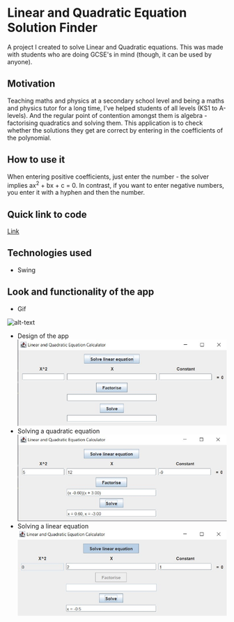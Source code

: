 # Linear and Quadratic Equation Solution Finder
A project I created to solve Linear and Quadratic equations. This was made with students who are doing GCSE's in mind (though, it can be used by anyone).
## Motivation
Teaching maths and physics at a secondary school level and being a maths and physics tutor for a long time, I've helped students of all levels (KS1 to A-levels). And the regular point of contention amongst them is algebra - factorising quadratics and solving them. This application is to check whether the solutions they get are correct by entering in the coefficients of the polynomial.
## How to use it
When entering positive coefficients, just enter the number - the solver implies ax<sup>2</sup> + bx + c = 0.
In contrast, if you want to enter negative numbers, you enter it with a hyphen and then the number.
## Quick link to code
[Link](https://github.com/PSReyat/Linear-and-Quadratic-Equation-Solution-Finder/tree/master/src)
## Technologies used
- Swing
## Look and functionality of the app
- Gif

![alt-text](https://media.giphy.com/media/MiY5HbgQM2xOtjl2Wa/giphy.gif)
- Design of the app
![alt-text](https://github.com/PSReyat/Linear-and-Quadratic-Equation-Solution-Finder/blob/master/equation%20solver%20design.jpg)
- Solving a quadratic equation
![alt-text](https://github.com/PSReyat/Linear-and-Quadratic-Equation-Solution-Finder/blob/master/equation%20solver%20quadratic.jpg)
- Solving a linear equation
![alt-text](https://github.com/PSReyat/Linear-and-Quadratic-Equation-Solution-Finder/blob/master/equation%20solver%20linear.jpg)
